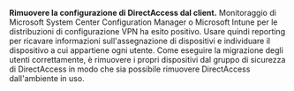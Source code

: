 **Rimuovere la configurazione di DirectAccess dal client.** Monitoraggio di Microsoft System Center Configuration Manager o Microsoft Intune per le distribuzioni di configurazione VPN ha esito positivo. Usare quindi reporting per ricavare informazioni sull'assegnazione di dispositivi e individuare il dispositivo a cui appartiene ogni utente. Come eseguire la migrazione degli utenti correttamente, è rimuovere i propri dispositivi dal gruppo di sicurezza di DirectAccess in modo che sia possibile rimuovere DirectAccess dall'ambiente in uso.